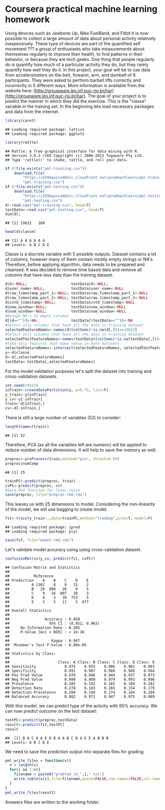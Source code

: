 Coursera practical machine learning homework
========================================================
Using devices such as Jawbone Up, Nike FuelBand, and Fitbit it is now possible to collect a large amount of data about personal activity relatively inexpensively. These type of devices are part of the quantified self movement ??? a group of enthusiasts who take measurements about themselves regularly to improve their health, to find patterns in their behavior, or because they are tech geeks. One thing that people regularly do is quantify how much of a particular activity they do, but they rarely quantify how well they do it. In this project, your goal will be to use data from accelerometers on the belt, forearm, arm, and dumbell of 6 participants. They were asked to perform barbell lifts correctly and incorrectly in 5 different ways. More information is available from the website here: [http://groupware.les.inf.puc-rio.br/har](http://groupware.les.inf.puc-rio.br/har).
The goal of your project is to predict the manner in which they did the exercise. This is the "classe" variable in the training set.
In the beginning lets load necessary packages and data from the internet.

```r
library(caret)
```

```
## Loading required package: lattice
## Loading required package: ggplot2
```

```r
library(rattle)
```

```
## Rattle: A free graphical interface for data mining with R.
## Version 3.0.2 r169 Copyright (c) 2006-2013 Togaware Pty Ltd.
## Type 'rattle()' to shake, rattle, and roll your data.
```

```r
if (!file.exists("pml-training.csv"))
    download.file(
        "https://d396qusza40orc.cloudfront.net/predmachlearn/pml-training.csv",
        "pml-training.csv")
if (!file.exists("pml-testing.csv"))
    download.file(
        "https://d396qusza40orc.cloudfront.net/predmachlearn/pml-testing.csv",
        "pml-testing.csv")
d<-read.csv("pml-training.csv", head=T)
testData<-read.csv("pml-testing.csv", head=T)
dim(d);
```

```
## [1] 19622   160
```

```r
head(d$classe)
```

```
## [1] A A A A A A
## Levels: A B C D E
```
Classe is a discrete variable with 5 possible outputs. 
Dataset contains a lot of columns, however many of them contain mostly empty 
strings or NA's. Therefore, before applying algorithm, data needs to be prepared 
and cleansed. It was decided to remove time based data and remove all columns that 
have less data than the training dataset.

```r
d$X<-NULL;                    testData$X<-NULL;
d$user_name<-NULL;            testData$user_name<-NULL
d$raw_timestamp_part_1<-NULL; testData$raw_timestamp_part_1<-NULL
d$raw_timestamp_part_2<-NULL; testData$raw_timestamp_part_2<-NULL
d$cvtd_timestamp<-NULL;       testData$cvtd_timestamp<-NULL
d$new_window<-NULL;           testData$new_window<-NULL
d$num_window<-NULL;           testData$num_window<-NULL
#Assign NA's to empty columns
d[(d=="")]<-NA;               testData[(testData=="")]<-NA
#Select only columns that have all the data in training dataset
selectedFeatureNames<-names(d)[colSums(!is.na(d[,]))==19622]
#Select only columns that have all the data in training dataset
selectedTestFeatureNames<-names(testData)[colSums(!is.na(testData[,]))==20]
#Take only features that make sense in both datasets
selectedFeatureNames<-intersect(selectedFeatureNames, selectedTestFeatureNames)
y<-d$classe
d<-d[,selectedFeatureNames]
testData<-testData[,selectedFeatureNames]
```
For the model validation purposes let's split the dataset into training and 
cross-validation datasets. 

```r
set.seed(34521)
inTrain<-createDataPartition(y, p=0.75, list=F)
y_train<-y[inTrain]
y_cv<-y[-inTrain]
train<-d[inTrain,]
cv<-d[-inTrain,]
```
There is still a large number of variables (52) to consider:

```r
length(names(train))
```

```
## [1] 52
```
Therefore, PCA (as all the variables left are numeric) will be applied to reduce 
number of data dimensions. It will help to save the memory as well.

```r
preproc<-preProcess(train,method="pca", thresh=0.95)
preproc$numComp
```

```
## [1] 25
```

```r
trainPC<-predict(preproc, train)
cvPC<-predict(preproc, cv)
#Save PCA function for later reuse
save(preproc, file="preproc-rmd.rda")
```
This leaves us with 25 dimensions to model.
Considering the non-linearity of the model, we will use bagging to create model.

```r
fit<-train(y_train~.,data=trainPC,method="treebag",prox=T, model=F)
```

```
## Loading required package: ipred
## Loading required package: plyr
```

```r
save(fit, file="model-rmd.rda")
```
Let's validate model accuracy using using cross-validation dataset.

```r
confusionMatrix(y_cv, predict(fit, cvPC))
```

```
## Confusion Matrix and Statistics
## 
##           Reference
## Prediction    A    B    C    D    E
##          A 1362    8    8   15    2
##          B   20  898   26    0    5
##          C    9   26  807   10    3
##          D    4    3   39  753    5
##          E    3    5   11    5  877
## 
## Overall Statistics
##                                         
##                Accuracy : 0.958         
##                  95% CI : (0.952, 0.963)
##     No Information Rate : 0.285         
##     P-Value [Acc > NIR] : < 2e-16       
##                                         
##                   Kappa : 0.947         
##  Mcnemar's Test P-Value : 6.89e-05      
## 
## Statistics by Class:
## 
##                      Class: A Class: B Class: C Class: D Class: E
## Sensitivity             0.974    0.955    0.906    0.962    0.983
## Specificity             0.991    0.987    0.988    0.988    0.994
## Pos Pred Value          0.976    0.946    0.944    0.937    0.973
## Neg Pred Value          0.990    0.989    0.979    0.993    0.996
## Prevalence              0.285    0.192    0.182    0.160    0.182
## Detection Rate          0.278    0.183    0.165    0.154    0.179
## Detection Prevalence    0.284    0.194    0.174    0.164    0.184
## Balanced Accuracy       0.982    0.971    0.947    0.975    0.989
```
With this model, we can predict type of the activity with 95% accuracy.
We can now predict outcome on the test dataset:

```r
testPC<-predict(preproc,testData)
result<-predict(fit,testPC)
result
```

```
##  [1] B A C A A E D B A A B C B A E E A B B B
## Levels: A B C D E
```
We need to save the prediction output into separate files for grading.

```r
pml_write_files = function(x){
  n = length(x)
  for(i in 1:n){
    filename = paste0("problem_id_",i,".txt")
    write.table(x[i],file=filename,quote=FALSE,row.names=FALSE,col.names=FALSE)
  }
}
pml_write_files(result)
```
Answers files are written to the working folder.
